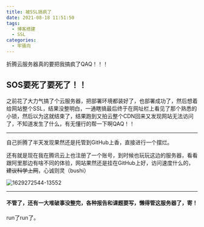 ```yaml
---
title: 被SSL搞疯了
date: 2021-08-18 11:51:50
tags: 
  - 博客搭建
  - SSL
categories:
  - 牢骚向
---
```


折腾云服务器真的要把我搞疯了QAQ！！！

<!-- more -->

## SOS要死了要死了！！

之前花了大力气搞了个云服务器，把部署环境都装好了，也部署成功了，然后想着给网站整个SSL，结果没整明白，一通瞎搞最后终于在网址栏上看见了那个熟悉的小锁，然后以为这就结束了，结果跑到又拍云整个CDN回来又发现网站无法访问了，不知道发生了什么，有无懂行的帮一下啊QAQ！！

***

自己折腾了半天发现果然还是托管到GitHub上香，直接进行一个摆烂。

还有就是现在我在腾讯云上也注册了一个账号，到时候也玩玩这边的服务器，看看跟阿里那边有啥不同的体验，网站果然还是挂在GitHub上好，访问速度什么的，~~建议科学上网~~，心诚则灵（bushi）

![1629272544-13552](https://cdn.jsdelivr.net/gh/Kenguo05/blog-img@main/img/blog-emoji/1629272544-13552.jpg)

***

#### 不管了，还有一大堆破事没整完，各种报告和课题要写，懒得管这服务器了，寄！

run了run了。

